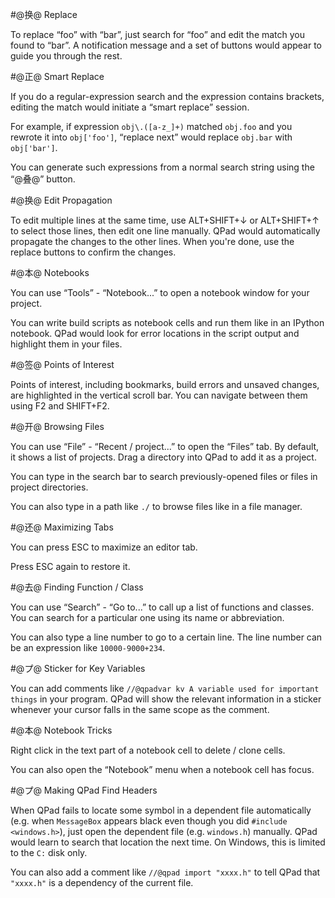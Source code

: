 #@换@ Replace

To replace “foo” with “bar”, just search for “foo” and edit the match you found to “bar”. A notification message and a set of buttons would appear to guide you through the rest.

#@正@ Smart Replace

If you do a regular-expression search and the expression contains brackets, editing the match would initiate a “smart replace” session.

For example, if expression `obj\.([a-z_]+)` matched `obj.foo` and you rewrote it into `obj['foo']`, “replace next” would replace `obj.bar` with `obj['bar']`.

You can generate such expressions from a normal search string using the “@叠@” button.

#@换@ Edit Propagation

To edit multiple lines at the same time, use ALT+SHIFT+↓ or ALT+SHIFT+↑ to select those lines, then edit one line manually. QPad would automatically propagate the changes to the other lines. When you're done, use the replace buttons to confirm the changes.

#@本@ Notebooks

You can use “Tools” - “Notebook...” to open a notebook window for your project. 

You can write build scripts as notebook cells and run them like in an IPython notebook. QPad would look for error locations in the script output and highlight them in your files.

#@签@ Points of Interest

Points of interest, including bookmarks, build errors and unsaved changes, are highlighted in the vertical scroll bar. You can navigate between them using F2 and SHIFT+F2.

#@开@ Browsing Files

You can use “File” - “Recent / project...” to open the “Files” tab. By default, it shows a list of projects. Drag a directory into QPad to add it as a project.

You can type in the search bar to search previously-opened files or files in project directories.

You can also type in a path like `./` to browse files like in a file manager.

#@还@ Maximizing Tabs

You can press ESC to maximize an editor tab.

Press ESC again to restore it.

#@去@ Finding Function / Class

You can use “Search” - “Go to...” to call up a list of functions and classes. You can search for a particular one using its name or abbreviation.

You can also type a line number to go to a certain line. The line number can be an expression like `10000-9000+234`.

#@プ@ Sticker for Key Variables

You can add comments like `//@qpadvar kv A variable used for important things` in your program. QPad will show the relevant information in a sticker whenever your cursor falls in the same scope as the comment.

#@本@ Notebook Tricks

Right click in the text part of a notebook cell to delete / clone cells.

You can also open the “Notebook” menu when a notebook cell has focus.

#@プ@ Making QPad Find Headers

When QPad fails to locate some symbol in a dependent file automatically (e.g. when `MessageBox` appears black even though you did `#include <windows.h>`), just open the dependent file (e.g. `windows.h`) manually. QPad would learn to search that location the next time. On Windows, this is limited to the `C:` disk only.

You can also add a comment like `//@qpad import "xxxx.h"` to tell QPad that `"xxxx.h"` is a dependency of the current file.
